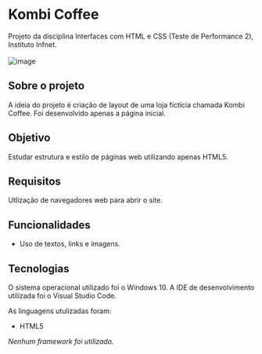 # Kombi Coffee
Projeto da disciplina Interfaces com HTML e CSS (Teste de Performance 2), Instituto Infnet. 
<br><br>
![image](https://user-images.githubusercontent.com/87051404/203862610-d720a8ad-9c05-4b47-9817-8fcf52b39c14.png)
## Sobre o projeto
A ideia do projeto é criação de layout de uma loja fictícia chamada Kombi Coffee. Foi desenvolvido apenas a página inicial. 
## Objetivo
Estudar estrutura e estilo de páginas web utilizando apenas HTML5.
## Requisitos
Utlização de navegadores web para abrir o site.
## Funcionalidades
- Uso de textos, links e imagens.
## Tecnologias
O sistema operacional utilizado foi o Windows 10. A IDE de desenvolvimento utilizada foi o Visual Studio Code.

As linguagens utulizadas foram:
- HTML5

*Nenhum framework foi utilizado.*
